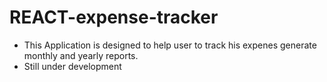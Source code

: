 # REACT-expense-tracker
- This Application is designed to help user to track his expenes generate monthly and yearly reports.
- Still under development